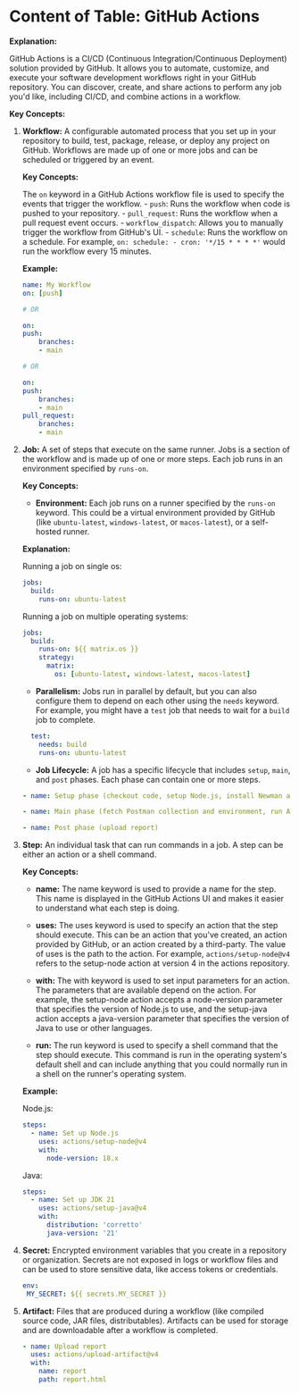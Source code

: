 <!-- markdownlint-disable MD033 -->
# Content of Table: GitHub Actions

**Explanation:**

GitHub Actions is a CI/CD (Continuous Integration/Continuous Deployment) solution provided by GitHub. It allows you to automate, customize, and execute your software development workflows right in your GitHub repository. You can discover, create, and share actions to perform any job you'd like, including CI/CD, and combine actions in a workflow.

**Key Concepts:**

1. **Workflow:** A configurable automated process that you set up in your repository to build, test, package, release, or deploy any project on GitHub. Workflows are made up of one or more jobs and can be scheduled or triggered by an event.

    **Key Concepts:**

    The `on` keyword in a GitHub Actions workflow file is used to specify the events that trigger the workflow.
        - `push`: Runs the workflow when code is pushed to your repository.
        - `pull_request`: Runs the workflow when a pull request event occurs.
        - `workflow_dispatch`: Allows you to manually trigger the workflow from GitHub's UI.
        - `schedule`: Runs the workflow on a schedule. For example, `on: schedule: - cron: '*/15 * * * *'` would run the workflow every 15 minutes.

    **Example:**

    ```yml
    name: My Workflow
    on: [push]

    # OR

    on:
    push:
        branches:
        - main

    # OR

    on:
    push:
        branches:
        - main
    pull_request:
        branches:
        - main
    ```

2. **Job:** A set of steps that execute on the same runner. Jobs is a section of the workflow and is made up of one or more steps. Each job runs in an environment specified by `runs-on`.

    **Key Concepts:**

    - **Environment:** Each job runs on a runner specified by the `runs-on` keyword. This could be a virtual environment provided by GitHub (like `ubuntu-latest`, `windows-latest`, or `macos-latest`), or a self-hosted runner.

    **Explanation:**

    Running a job on single os:

    ```yml
    jobs:
      build:
        runs-on: ubuntu-latest
    ```

    Running a job on multiple operating systems:

    ```yml
    jobs:
      build:
        runs-on: ${{ matrix.os }}
        strategy:
          matrix:
            os: [ubuntu-latest, windows-latest, macos-latest]
    ```

    - **Parallelism:** Jobs run in parallel by default, but you can also configure them to depend on each other using the `needs` keyword. For example, you might have a `test` job that needs to wait for a `build` job to complete.

    ```yml
      test:
        needs: build
        runs-on: ubuntu-latest
    ```

    - **Job Lifecycle:** A job has a specific lifecycle that includes `setup`, `main`, and `post` phases. Each phase can contain one or more steps.

    ```yml
    - name: Setup phase (checkout code, setup Node.js, install Newman and reporter)
    
    - name: Main phase (fetch Postman collection and environment, run API tests)

    - name: Post phase (upload report)
    ```

3. **Step:** An individual task that can run commands in a job. A step can be either an action or a shell command.

    **Key Concepts:**

    - **name:** The name keyword is used to provide a name for the step. This name is displayed in the GitHub Actions UI and makes it easier to understand what each step is doing.

    - **uses:** The uses keyword is used to specify an action that the step should execute. This can be an action that you've created, an action provided by GitHub, or an action created by a third-party. The value of uses is the path to the action. For example, `actions/setup-node@v4` refers to the setup-node action at version 4 in the actions repository.

    - **with:** The with keyword is used to set input parameters for an action. The parameters that are available depend on the action. For example, the setup-node action accepts a node-version parameter that specifies the version of Node.js to use, and the setup-java action accepts a java-version parameter that specifies the version of Java to use or other languages.

    - **run:** The run keyword is used to specify a shell command that the step should execute. This command is run in the operating system's default shell and can include anything that you could normally run in a shell on the runner's operating system.

    **Example:**

    Node.js:

    ```yml
    steps:
      - name: Set up Node.js
        uses: actions/setup-node@v4
        with:
          node-version: 18.x
    ```

    Java:

    ```yml
    steps:
      - name: Set up JDK 21
        uses: actions/setup-java@v4
        with:
          distribution: 'corretto'
          java-version: '21'
    ```

4. **Secret:** Encrypted environment variables that you create in a repository or organization. Secrets are not exposed in logs or workflow files and can be used to store sensitive data, like access tokens or credentials.

    ```yml
    env:
     MY_SECRET: ${{ secrets.MY_SECRET }}
    ```

5. **Artifact:** Files that are produced during a workflow (like compiled source code, JAR files, distributables). Artifacts can be used for storage and are downloadable after a workflow is completed.

    ```yml
    - name: Upload report
      uses: actions/upload-artifact@v4
      with:
        name: report
        path: report.html
    ```
